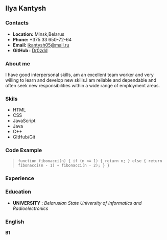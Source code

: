 ## Ilya Kantysh

### Contacts
* **Location:** Minsk,Belarus
*  **Phone:** +375 33 650-72-64
* **Email:** ikantysh05@mail.ru
* **GitHub :** [Dr0zdd](https://github.com/Dr0zdd)
### About me
I have good interpersonal skills,
am an excellent team worker and
very willing to learn and develop
new skills.I am reliable and dependable
and often seek new responsibilities
within a wide range of employment areas.

### Skils
* HTML
* CSS
* JavaScript
* Java
* C++
* GItHub/Git
### Code Example


>`function fibonacci(n) {
if (n <= 1) {
return n;
} else {
return fibonacci(n - 1) + fibonacci(n - 2);
}
}`

### Experience

### Education
* **UNIVERSITY :** *Belarusian State University of Informatics and Radioelectronics*

### English
**B1**